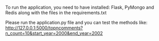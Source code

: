 To run the application, you need to have installed: Flask, PyMongo and Redis along with the files in the requirements.txt

Please run the application.py file and you can test the methods like:
http://127.0.0.1:5000/topncomments?n_count=10&start_year=2000&end_year=2002


